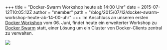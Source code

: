 +++
title = "Docker-Swarm Workshop heute ab 14:00 Uhr"
date = 2015-07-12T10:05:12Z
author = "member"
path = "/blog/2015/07/12/docker-swarm-workshop-heute-ab-14-00-uhr"
+++
Im Anschluss an unseren ersten [Docker
Workshop](http://flipdot.org/blog/archives/279-Heute-spontaner-Docker-Workshop.html)
vom 06. Juni, findet heute ein erweiterter Workshop zu [Docker
Swarm](https://github.com/docker/swarm) statt, einer Lösung um ein
Cluster von Docker-Clients zentral zu verwalten.  
  
![](https://raw.githubusercontent.com/docker/swarm/master/logo.png)
